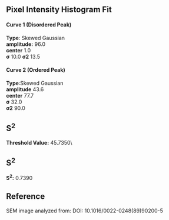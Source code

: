 ## Pixel Intensity Histogram Fit

#### Curve 1 (Disordered Peak)
**Type**: Skewed Gaussian\
**amplitude:** 96.0\
**center** 1.0\
**σ** 10.0
**σ2** 13.5


#### Curve 2 (Ordered Peak)
**Type**:Skewed Gaussian\
**amplitude** 43.6\
**center** 77.7\
**σ** 32.0\
**σ2** 90.0


## S<sup>2</sup>
**Threshold Value:** 45.7350\
## S<sup>2</sup>
**S<sup>2</sup>:** 0.7390










## Reference
SEM image analyzed from:
DOI: 10.1016/0022-0248(89)90200-5
